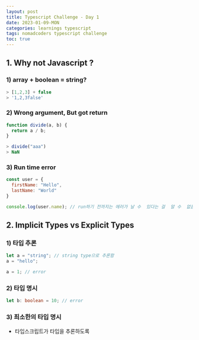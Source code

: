 ```yaml
---
layout: post
title: Typescript Challenge - Day 1
date: 2023-01-09-MON
categories: learnings typescript
tags: nomadcoders typescript challenge
toc: true
---
```


## 1. Why not Javascript ?

### 1) array + boolean = string?

```js
> [1,2,3] + false
> '1,2,3false'
```

### 2) Wrong argument, But got return

```js
function divide(a, b) {
  return a / b;
}

> divide("aaa")
> NaN
```

### 3) Run time error
```js
const user = {
  firstName: "Hello",
  lastName: "World"
}

console.log(user.name); // run하기 전까지는 에러가 날 수  있다는 걸  알 수  없음
```

## 2. Implicit Types vs Explicit Types

### 1) 타입 추론
```ts
let a = "string"; // string type으로 추론함
a = "hello";

a = 1; // error
```

### 2) 타입 명시
```ts
let b: boolean = 10; // error
```

### 3) 최소한의 타입 명시
- 타입스크립트가 타입을 추론하도록
